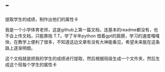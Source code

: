 # -
提取学生的成绩，制作出他们的属性卡

我是一个小学体育老师，这是github上第一篇文档，连基本的readme都没有，也不会上传文档，只能靠拖 T.T。学了半年python 
借着gpt的肩膀，学习的速度嘎嘎快，在教学上便利了很多，不知道这边文章有没有大神能看见，希望未来能在这条路上逐渐明朗。

这个文档就是把我的学生的成绩进行提取，然后根据班级生成一个文件夹，然后生成这个班每个学生的属性卡

